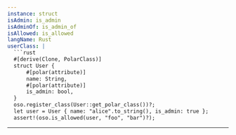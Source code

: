 ```yaml
---
instance: struct
isAdmin: is_admin
isAdminOf: is_admin_of
isAllowed: is_allowed
langName: Rust
userClass: |
  ```rust
  #[derive(Clone, PolarClass)]
  struct User {
      #[polar(attribute)]
      name: String,
      #[polar(attribute)]
      is_admin: bool,
  }
  oso.register_class(User::get_polar_class())?;
  let user = User { name: "alice".to_string(), is_admin: true };
  assert!(oso.is_allowed(user, "foo", "bar")?);
  ```
---
```

